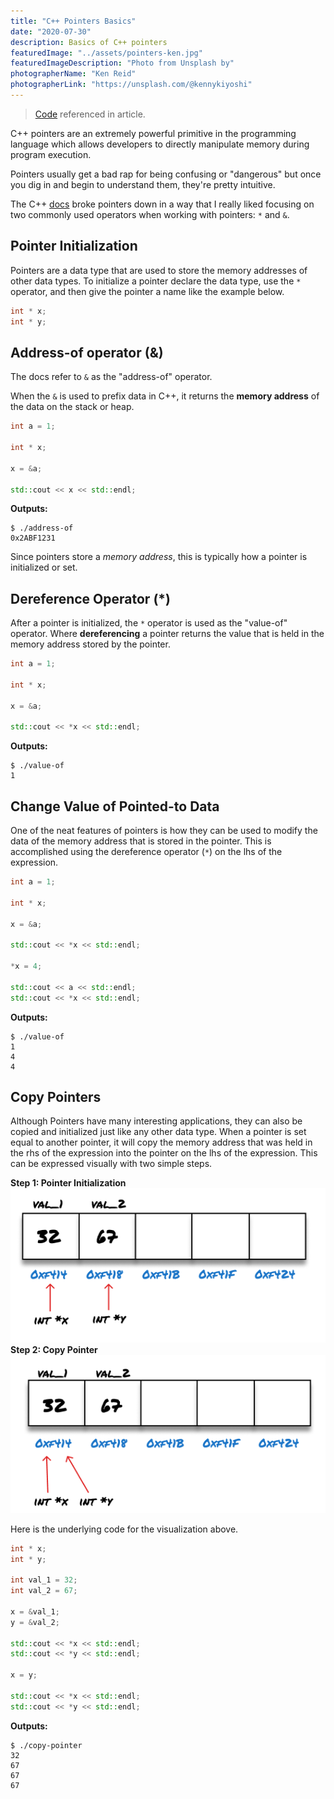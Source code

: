 ```yaml
---
title: "C++ Pointers Basics"
date: "2020-07-30"
description: Basics of C++ pointers
featuredImage: "../assets/pointers-ken.jpg"
featuredImageDescription: "Photo from Unsplash by"
photographerName: "Ken Reid"
photographerLink: "https://unsplash.com/@kennykiyoshi"
---
```


> [Code](https://github.com/rileymiller/riley-miller-personal-site/blob/master/content/blog/c++-pointers/main.cpp) referenced in article.

C++ pointers are an extremely powerful primitive in the programming language which allows developers to directly manipulate memory during program execution.

Pointers usually get a bad rap for being confusing or "dangerous" but once you dig in and begin to understand them, they're pretty intuitive.

The C++ [docs](http://www.cplusplus.com/doc/tutorial/pointers/) broke pointers down in a way that I really liked focusing on two commonly used operators when working with pointers: `*` and `&`.

## Pointer Initialization
Pointers are a data type that are used to store the memory addresses of other data types.
To initialize a pointer declare the data type, use the `*` operator, and then give the pointer
a name like the example below.

```cpp
int * x;
int * y;
```

## Address-of operator (&)
The docs refer to `&` as the "address-of" operator.

When the `&` is used to prefix data in C++, it returns the **memory address** of the data on the stack or heap.

```cpp
int a = 1;

int * x;

x = &a;

std::cout << x << std::endl;
```
**Outputs:**
```shell
$ ./address-of
0x2ABF1231
```

Since pointers store a _memory address_, this is typically how a pointer is initialized or set.

## Dereference Operator (*)
After a pointer is initialized, the `*` operator is used as the "value-of" operator. Where **dereferencing** a pointer returns the value
that is held in the memory address stored by the pointer.

```cpp
int a = 1;

int * x;

x = &a;

std::cout << *x << std::endl;
```
**Outputs:**
```shell
$ ./value-of
1
```

## Change Value of Pointed-to Data
One of the neat features of pointers is how they can be used to modify the data of the memory address
that is stored in the pointer. This is accomplished using the dereference operator (`*`) on the lhs of the expression.

```cpp
int a = 1;

int * x;

x = &a;

std::cout << *x << std::endl;

*x = 4;

std::cout << a << std::endl;
std::cout << *x << std::endl;
```
**Outputs:**
```shell
$ ./value-of
1
4
4
```

## Copy Pointers
Although Pointers have many interesting applications, they can also be copied and initialized just like
any other data type. When a pointer is set equal to another pointer, it will copy the memory address that was held
in the rhs of the expression into the pointer on the lhs of the expression. This can be expressed visually with two
simple steps.

**Step 1: Pointer Initialization**
![Step 1: Pointer Initialization Graphic](./pointer-initialization.png)
**Step 2: Copy Pointer**
![Step 2: Copy Pointer Graphic](./copy-pointer.png)

Here is the underlying code for the visualization above.

```cpp
int * x;
int * y;

int val_1 = 32;
int val_2 = 67;

x = &val_1;
y = &val_2;

std::cout << *x << std::endl;
std::cout << *y << std::endl;

x = y;

std::cout << *x << std::endl;
std::cout << *y << std::endl;
```
**Outputs:**
```shell
$ ./copy-pointer
32
67
67
67
```



